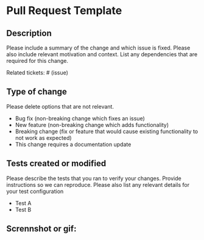 # Pull Request Template

## Description

Please include a summary of the change and which issue is fixed. Please also include relevant motivation and context. List any dependencies that are required for this change.

Related tickets: # (issue)

## Type of change

Please delete options that are not relevant.

- Bug fix (non-breaking change which fixes an issue)
- New feature (non-breaking change which adds functionality)
- Breaking change (fix or feature that would cause existing functionality to not work as expected)
- This change requires a documentation update

## Tests created or modified 

Please describe the tests that you ran to verify your changes. Provide instructions so we can reproduce. Please also list any relevant details for your test configuration

- Test A
- Test B


## Scrennshot or gif:

